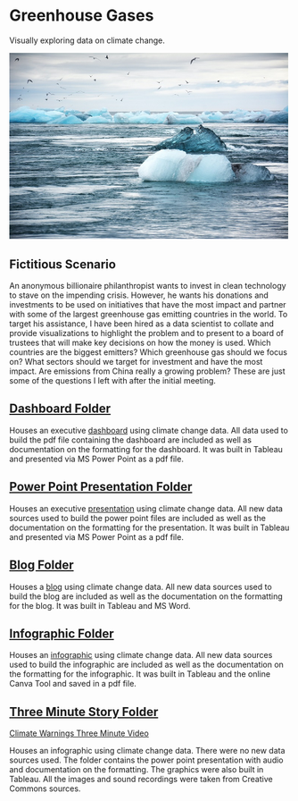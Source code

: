 # Greenhouse Gases

Visually exploring data on climate change.

<img src="images/climatechange.jpg" width ="500">

## Fictitious Scenario

An anonymous billionaire philanthropist wants to invest in clean technology to stave on the impending crisis. However, he wants his donations and investments to be used on initiatives that have the most impact and partner with some of the largest greenhouse gas emitting countries in the world. To target his assistance, I have been hired as a data scientist to collate and provide visualizations to highlight the problem and to present to a board of trustees that will make key decisions on how the money is used. Which countries are the biggest emitters? Which greenhouse gas should we focus on? What sectors should we target for investment and have the most impact. Are emissions from China really a growing problem? These are just some of the questions I left with after the initial meeting.


## [Dashboard Folder](Dashboard/)

Houses an executive [dashboard](Dashboard/GreenhouseGasDashboard.pdf) using climate change data.  All data used to build the pdf file containing the dashboard are included as well as documentation on the formatting for the dashboard. It was built in Tableau and presented via MS Power Point as a pdf file.


## [Power Point Presentation Folder](PowerPoint/)

Houses an executive [presentation](PowerPoint/TargettingGHGPP.pdf) using climate change data.  All new data sources used to build the power point files are included as well as the documentation on the formatting for the presentation. It was built in Tableau and presented via MS Power Point as a pdf file.

## [Blog Folder](Blog/)

Houses a [blog](http://htmlpreview.github.io/?http://htmlpreview.github.io/?https://github.com/BellevueDSCLoyd/GreenhouseGas/blob/main/Blog/InvisibleCrisis.htm) using climate change data.  All new data sources used to build the blog are included as well as the documentation on the formatting for the blog. It was built in Tableau and MS Word.

## [Infographic Folder](Infographic/)

Houses an [infographic](Infographic/Climate%20Change.pdf) using climate change data.  All new data sources used to build the infographic are included as well as the documentation on the formatting for the infographic. It was built in Tableau and the online Canva Tool and saved in a pdf file.

## [Three Minute Story Folder](ThreeMinute/)

[Climate Warnings Three Minute Video](https://youtu.be/WquwcspnCHo)

Houses an infographic using climate change data.  There were no new data sources used. The folder contains the power point presentation with audio and documentation on the formatting. The graphics were also built in Tableau. All the images and sound recordings were taken from Creative Commons sources.
